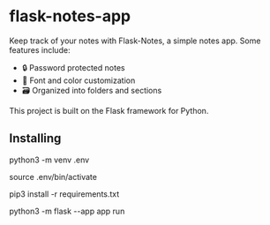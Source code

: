 # flask-notes-app

Keep track of your notes with Flask-Notes, a simple notes app. Some features include:
	
* 🔒 Password protected notes
* 🎨 Font and color customization	
* 🗃️ Organized into folders and sections

This project is built on the Flask framework for Python.

## Installing

python3 -m venv .env

source .env/bin/activate

pip3 install -r requirements.txt

python3 -m flask --app app run
